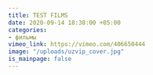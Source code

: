 ```yaml
---
title: TEST FILMS
date: 2020-09-14 18:38:00 +05:00
categories:
- фильмы
vimeo_link: https://vimeo.com/406650444
image: "/uploads/uzvip_cover.jpg"
is_mainpage: false
---
```


